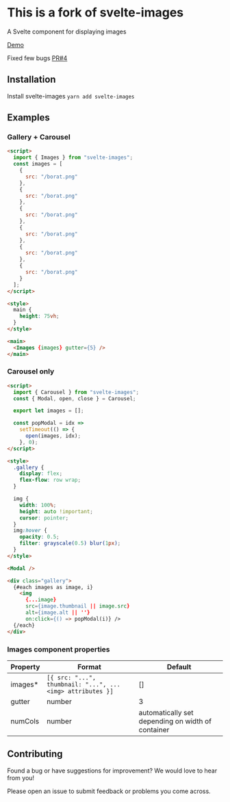 # This is a fork of svelte-images
A Svelte component for displaying images

[Demo](https://sjafferi.github.io/svelte-images/)


Fixed few bugs [PR#4](https://github.com/sjafferi/svelte-images/pull/4)
## Installation

Install svelte-images
   `yarn add svelte-images`

## Examples

### Gallery + Carousel

```html
<script>
  import { Images } from "svelte-images";
  const images = [
    {
      src: "/borat.png"
    },
    {
      src: "/borat.png"
    },
    {
      src: "/borat.png"
    },
    {
      src: "/borat.png"
    },
    {
      src: "/borat.png"
    },
    {
      src: "/borat.png"
    }
  ];
</script>

<style>
  main {
    height: 75vh;
  }
</style>

<main>
  <Images {images} gutter={5} />
</main>
```

### Carousel only

```html
<script>
  import { Carousel } from "svelte-images";
  const { Modal, open, close } = Carousel;

  export let images = [];

  const popModal = idx =>
    setTimeout(() => {
      open(images, idx);
    }, 0);
</script>

<style>
  .gallery {
    display: flex;
    flex-flow: row wrap;
  }

  img {
    width: 100%;
    height: auto !important;
    cursor: pointer;
  }
  img:hover {
    opacity: 0.5;
    filter: grayscale(0.5) blur(1px);
  }
</style>

<Modal />

<div class="gallery">
  {#each images as image, i}
    <img
      {...image}
      src={image.thumbnail || image.src}
      alt={image.alt || ''}
      on:click={() => popModal(i)} />
  {/each}
</div>

```

### Images component properties

| Property | Format                                                    | Default                                           |
| -------- | --------------------------------------------------------- | ------------------------------------------------- |
| images*  | `[{ src: "...", thumbnail: "...", ...<img> attributes }]` | []                                                |  |
| gutter   | number                                                    | 3                                                 |  |
| numCols  | number                                                    | automatically set depending on width of container |
  
## Contributing

Found a bug or have suggestions for improvement? We would love to hear from you!

Please open an issue to submit feedback or problems you come across.